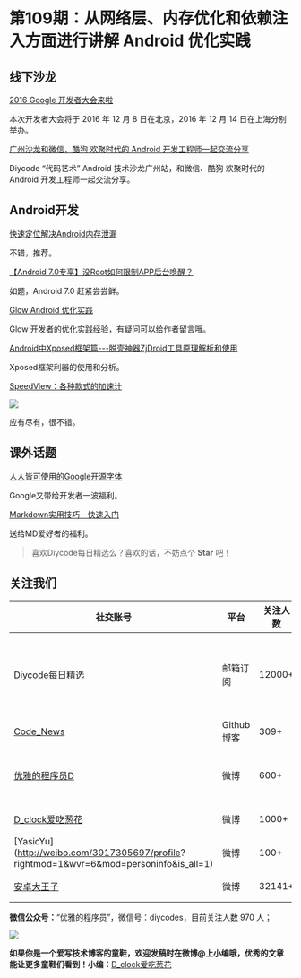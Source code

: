 # 第109期：从网络层、内存优化和依赖注入方面进行讲解 Android 优化实践
## 线下沙龙

[2016 Google 开发者大会来啦](http://www.diycode.cc/topics/396)

本次开发者大会将于 2016 年 12 月 8 日在北京，2016 年 12 月 14 日在上海分别举办。

[广州沙龙和微信、酷狗 欢聚时代的 Android 开发工程师一起交流分享](http://www.huodongxing.com/event/9358794538800)

Diycode “代码艺术” Android 技术沙龙广州站，和微信、酷狗 欢聚时代的 Android 开发工程师一起交流分享。

## Android开发

[快速定位解决Android内存泄漏](http://mp.weixin.qq.com/s?__biz=MzAwNTg1NTQ1MA==&mid=2247483702&idx=1&sn=f32efd39c53939527900091de5f8e9f1&chksm=9b170083ac6089959e2b2999f665903adc8616202ae3ec82128d100ed0c7b45355d8bace6f3d#rd)

不错，推荐。

[【Android 7.0专享】没Root如何限制APP后台唤醒？](https://zhuanlan.zhihu.com/p/23372646)

如题，Android 7.0 赶紧尝尝鲜。

[Glow Android 优化实践](http://www.diycode.cc/topics/394)

Glow 开发者的优化实践经验，有疑问可以给作者留言哦。

[Android中Xposed框架篇---脱壳神器ZjDroid工具原理解析和使用](http://mp.weixin.qq.com/s?__biz=MzIzNDA3MDgwNA==&mid=2649230145&idx=1&sn=90e04b1208854c2eb88b0d3904798728&chksm=f0e75d3ac790d42cdf92679b71b97c2c11fa9e2c59cbef5ecf9a5369d436390fdc70d388f446&mpshare=1&scene=23&srcid=1031sMPcxQ8dndGrsrEwTcuq#rd)

Xposed框架利器的使用和分析。

[SpeedView：各种款式的加速计](https://github.com/anastr/SpeedView)

![](https://github.com/anastr/SpeedView/raw/master/images/new3.png)

应有尽有，很不错。

## 课外话题

[人人皆可使用的Google开源字体](http://mp.weixin.qq.com/s?__biz=MzAwODY4OTk2Mg==&mid=2652039984&idx=1&sn=d8784dadf55ed19e98d044b54efcbe54&chksm=808d4b75b7fac263e91b9340cea4f237a09c5704a2c796c5db9b030c99bd043d46c0d4790844&mpshare=1&scene=1&srcid=1102zW0CCgsj6Okiz1ZW25lD#rd)

Google又带给开发者一波福利。

[Markdown实用技巧－快速入门](http://www.gcssloop.com/markdown/markdown-start)

送给MD爱好者的福利。

> 喜欢Diycode每日精选么？喜欢的话，不妨点个 **Star** 吧！

## 关注我们

| 社交账号  |  平台  | 关注人数 | 说明 |
| -------- | -------- | -------- | -------- |
| [Diycode每日精选](http://list.qq.com/cgi-bin/qf_invite?id=d469993d2c888e971c0fbb2309c4d84256968386b126b967)|   邮箱订阅  | 12000+ | 每日分享一次Android、iOS、Swfit技术干货  |
| [Code_News](https://github.com/DiyCodes/code_news) |    Github博客  |309+ | 每日邮件推送列表  |
| [优雅的程序员D](http://weibo.com/u/5891258264) |   微博  | 600+ | 官方微博，每日分享开源信息  |
| [D_clock爱吃葱花](http://weibo.com/u/2480694892)  |   微博  | 1000+ | 日报发起人  |
|[YasicYu](http://weibo.com/3917305697/profile? rightmod=1&wvr=6&mod=personinfo&is_all=1)  |   微博  | 100+ | 日报发起人  |
|[安卓大王子](http://weibo.com/apkbus/)   |   微博  | 32141+ | 日报发起人  |



**微信公众号：**“优雅的程序员”，微信号：diycodes，目前关注人数 970 人；

![](http://upload-images.jianshu.io/upload_images/1846413-b42abfa70f909099.jpg?imageMogr2/auto-orient/strip%7CimageView2/2/w/1240)

**如果你是一个爱写技术博客的童鞋，欢迎发稿时在微博@上小编哦，优秀的文章能让更多童鞋们看到！小编：**[D_clock爱吃葱花](http://weibo.com/2480694892/profile?rightmod=1&wvr=6&mod=personinfo&is_all=1)
